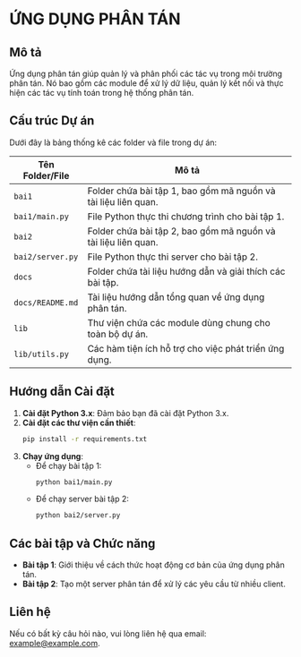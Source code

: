 # ỨNG DỤNG PHÂN TÁN

## Mô tả
Ứng dụng phân tán giúp quản lý và phân phối các tác vụ trong môi trường phân tán. Nó bao gồm các module để xử lý dữ liệu, quản lý kết nối và thực hiện các tác vụ tính toán trong hệ thống phân tán.

## Cấu trúc Dự án

Dưới đây là bảng thống kê các folder và file trong dự án:

| Tên Folder/File      | Mô tả                                                   |
|----------------------|---------------------------------------------------------|
| `bai1`               | Folder chứa bài tập 1, bao gồm mã nguồn và tài liệu liên quan. |
| `bai1/main.py`       | File Python thực thi chương trình cho bài tập 1.       |
| `bai2`               | Folder chứa bài tập 2, bao gồm mã nguồn và tài liệu liên quan. |
| `bai2/server.py`     | File Python thực thi server cho bài tập 2.              |
| `docs`               | Folder chứa tài liệu hướng dẫn và giải thích các bài tập. |
| `docs/README.md`     | Tài liệu hướng dẫn tổng quan về ứng dụng phân tán.      |
| `lib`                | Thư viện chứa các module dùng chung cho toàn bộ dự án.  |
| `lib/utils.py`       | Các hàm tiện ích hỗ trợ cho việc phát triển ứng dụng.   |

## Hướng dẫn Cài đặt

1. **Cài đặt Python 3.x**: Đảm bảo bạn đã cài đặt Python 3.x.
2. **Cài đặt các thư viện cần thiết**:
    ```bash
    pip install -r requirements.txt
    ```
3. **Chạy ứng dụng**:
    - Để chạy bài tập 1:
      ```bash
      python bai1/main.py
      ```
    - Để chạy server bài tập 2:
      ```bash
      python bai2/server.py
      ```

## Các bài tập và Chức năng

- **Bài tập 1**: Giới thiệu về cách thức hoạt động cơ bản của ứng dụng phân tán.
- **Bài tập 2**: Tạo một server phân tán để xử lý các yêu cầu từ nhiều client.

## Liên hệ

Nếu có bất kỳ câu hỏi nào, vui lòng liên hệ qua email: example@example.com.
